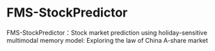 # FMS-StockPredictor
FMS-StockPredictor：Stock market prediction using holiday-sensitive multimodal memory model: Exploring the law of China A-share market
